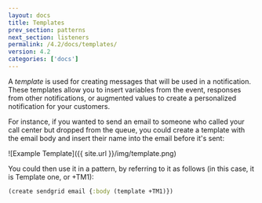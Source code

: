 ```yaml
---
layout: docs
title: Templates
prev_section: patterns
next_section: listeners
permalink: /4.2/docs/templates/
version: 4.2
categories: ['docs']
---
```


A *template* is used for creating messages that will be used in a notification.
These templates allow you to insert variables from the event, responses from
other notifications, or augmented values to create a personalized notification
for your customers.

For instance, if you wanted to send an email to someone who called your call
center but dropped from the queue, you could create a template with the email
body and insert their name into the email before it's sent:

![Example Template]({{ site.url }}/img/template.png)

You could then use it in a pattern, by referring to it as follows (in this case, it is Template one, or +TM1):

```clojure
(create sendgrid email {:body (template +TM1)})
```
